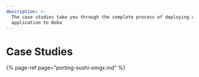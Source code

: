 ```yaml
---
description: >-
  The case studies take you through the complete process of deploying an
  application to Boba
---
```


# Case Studies

{% page-ref page="porting-sushi-omgx.md" %}



